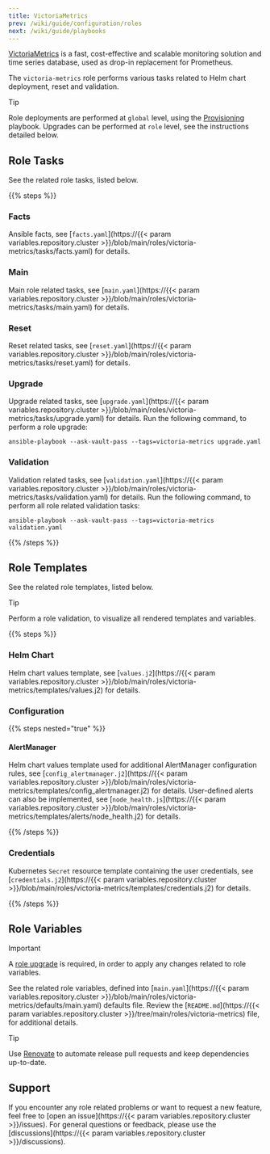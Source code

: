 ```yaml
---
title: VictoriaMetrics
prev: /wiki/guide/configuration/roles
next: /wiki/guide/playbooks
---
```


[VictoriaMetrics](https://docs.victoriametrics.com) is a fast, cost-effective and scalable monitoring solution and time series database, used as drop-in replacement for Prometheus.

The `victoria-metrics` role performs various tasks related to Helm chart deployment, reset and validation.

> [!TIP]
> Role deployments are performed at `global` level, using the [Provisioning](/k3s-cluster/wiki/guide/playbooks/provisioning) playbook. Upgrades can be performed at `role` level, see the instructions detailed below.

<!--more-->

## Role Tasks

See the related role tasks, listed below.

{{% steps %}}

### Facts

Ansible facts, see [`facts.yaml`](https://{{< param variables.repository.cluster >}}/blob/main/roles/victoria-metrics/tasks/facts.yaml) for details.

### Main

Main role related tasks, see [`main.yaml`](https://{{< param variables.repository.cluster >}}/blob/main/roles/victoria-metrics/tasks/main.yaml) for details.

### Reset

Reset related tasks, see [`reset.yaml`](https://{{< param variables.repository.cluster >}}/blob/main/roles/victoria-metrics/tasks/reset.yaml) for details.

### Upgrade

Upgrade related tasks, see [`upgrade.yaml`](https://{{< param variables.repository.cluster >}}/blob/main/roles/victoria-metrics/tasks/upgrade.yaml) for details. Run the following command, to perform a role upgrade:

```shell
ansible-playbook --ask-vault-pass --tags=victoria-metrics upgrade.yaml
```

### Validation

Validation related tasks, see [`validation.yaml`](https://{{< param variables.repository.cluster >}}/blob/main/roles/victoria-metrics/tasks/validation.yaml) for details. Run the following command, to perform all role related validation tasks:

```shell
ansible-playbook --ask-vault-pass --tags=victoria-metrics validation.yaml
```

{{% /steps %}}

## Role Templates

See the related role templates, listed below.

> [!TIP]
> Perform a role validation, to visualize all rendered templates and variables.

{{% steps %}}

### Helm Chart

Helm chart values template, see [`values.j2`](https://{{< param variables.repository.cluster >}}/blob/main/roles/victoria-metrics/templates/values.j2) for details.

### Configuration

{{% steps nested="true" %}}

#### AlertManager

Helm chart values template used for additional AlertManager configuration rules, see [`config_alertmanager.j2`](https://{{< param variables.repository.cluster >}}/blob/main/roles/victoria-metrics/templates/config_alertmanager.j2) for details. User-defined alerts can also be implemented, see [`node_health.js`](https://{{< param variables.repository.cluster >}}/blob/main/roles/victoria-metrics/templates/alerts/node_health.j2) for details.

{{% /steps %}}

### Credentials

Kubernetes `Secret` resource template containing the user credentials, see [`credentials.j2`](https://{{< param variables.repository.cluster >}}/blob/main/roles/victoria-metrics/templates/credentials.j2) for details.

{{% /steps %}}

## Role Variables

> [!IMPORTANT]
> A [role upgrade](/k3s-cluster/wiki/guide/configuration/roles/victoriametrics/#upgrade) is required, in order to apply any changes related to role variables.

See the related role variables, defined into [`main.yaml`](https://{{< param variables.repository.cluster >}}/blob/main/roles/victoria-metrics/defaults/main.yaml) defaults file. Review the [`README.md`](https://{{< param variables.repository.cluster >}}/tree/main/roles/victoria-metrics) file, for additional details.

> [!TIP]
> Use [Renovate](/k3s-cluster/tutorials/handbook/tools/#renovate) to automate release pull requests and keep dependencies up-to-date.

## Support

If you encounter any role related problems or want to request a new feature, feel free to [open an issue](https://{{< param variables.repository.cluster >}}/issues). For general questions or feedback, please use the [discussions](https://{{< param variables.repository.cluster >}}/discussions).
